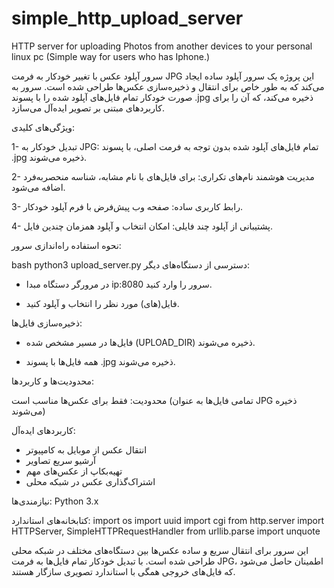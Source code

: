 # simple_http_upload_server
HTTP server for uploading Photos from another devices to your personal linux pc (Simple way for users who has Iphone.)

سرور آپلود عکس با تغییر خودکار به فرمت JPG
این پروژه یک سرور آپلود ساده ایجاد می‌کند که به طور خاص برای انتقال و ذخیره‌سازی عکس‌ها طراحی شده است. سرور به صورت خودکار تمام فایل‌های آپلود شده را با پسوند .jpg ذخیره می‌کند، که آن را برای کاربردهای مبتنی بر تصویر ایده‌آل می‌سازد.

ویژگی‌های کلیدی:

1- تبدیل خودکار به JPG:
تمام فایل‌های آپلود شده بدون توجه به فرمت اصلی، با پسوند .jpg ذخیره می‌شوند.

2- مدیریت هوشمند نام‌های تکراری:
برای فایل‌های با نام مشابه، شناسه منحصربه‌فرد اضافه می‌شود.

3- رابط کاربری ساده:
صفحه وب پیش‌فرض با فرم آپلود خودکار.

4- پشتیبانی از آپلود چند فایلی:
امکان انتخاب و آپلود همزمان چندین فایل.


نحوه استفاده
راه‌اندازی سرور:

bash
python3 upload_server.py
دسترسی از دستگاه‌های دیگر:

- در مرورگر دستگاه مبدا ip:8080 سرور را وارد کنید.

- فایل(های) مورد نظر را انتخاب و آپلود کنید.

ذخیره‌سازی فایل‌ها:

- فایل‌ها در مسیر مشخص شده (UPLOAD_DIR) ذخیره می‌شوند.

- همه فایل‌ها با پسوند .jpg ذخیره می‌شوند.

محدودیت‌ها و کاربردها:

محدودیت:
فقط برای عکس‌ها مناسب است (تمامی فایل‌ها به عنوان JPG ذخیره می‌شوند)

کاربردهای ایده‌آل:
- انتقال عکس از موبایل به کامپیوتر
- آرشیو سریع تصاویر
- تهیه‌بکاپ از عکس‌های مهم
- اشتراک‌گذاری عکس در شبکه محلی

نیازمندی‌ها:
Python 3.x

کتابخانه‌های استاندارد:
import os
import uuid
import cgi
from http.server import HTTPServer, SimpleHTTPRequestHandler
from urllib.parse import unquote


این سرور برای انتقال سریع و ساده عکس‌ها بین دستگاه‌های مختلف در شبکه محلی طراحی شده است. با تبدیل خودکار تمام فایل‌ها به فرمت JPG، اطمینان حاصل می‌شود که فایل‌های خروجی همگی با استاندارد تصویری سازگار هستند.


